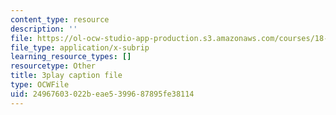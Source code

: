 ```yaml
---
content_type: resource
description: ''
file: https://ol-ocw-studio-app-production.s3.amazonaws.com/courses/18-06sc-linear-algebra-fall-2011/24967603022beae5399687895fe38114_Y_Ac6KiQ1t0.srt
file_type: application/x-subrip
learning_resource_types: []
resourcetype: Other
title: 3play caption file
type: OCWFile
uid: 24967603-022b-eae5-3996-87895fe38114
---
```

